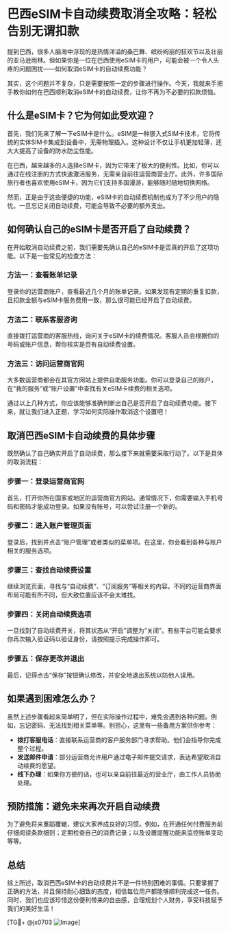 # 巴西eSIM卡自动续费取消全攻略：轻松告别无谓扣款

提到巴西，很多人脑海中浮现的是热情洋溢的桑巴舞、缤纷绚丽的狂欢节以及壮丽的亚马逊雨林。但如果你是一位在巴西使用eSIM卡的用户，可能会被一个令人头疼的问题困扰——如何取消eSIM卡的自动续费功能？

其实，这个问题并不复杂，只是需要按照一定的步骤进行操作。今天，我就来手把手教你如何在巴西顺利取消eSIM卡的自动续费，让你不再为不必要的扣款烦恼。

## 什么是eSIM卡？它为何如此受欢迎？

首先，我们先来了解一下eSIM卡是什么。eSIM是一种嵌入式SIM卡技术，它将传统的实体SIM卡集成到设备中，无需物理插入。这种设计不仅让手机更加轻薄，还大大提高了设备的防水防尘性能。

在巴西，越来越多的人选择eSIM卡，因为它带来了极大的便利性。比如，你可以通过在线注册的方式快速激活服务，无需亲自前往运营商营业厅。此外，许多国际旅行者也喜欢使用eSIM卡，因为它们支持多国漫游，能够随时随地切换网络。

然而，正是由于这些便捷的功能，eSIM卡的自动续费机制也成为了不少用户的隐忧。一旦忘记关闭自动续费，可能会导致不必要的额外支出。

## 如何确认自己的eSIM卡是否开启了自动续费？

在开始取消自动续费之前，我们需要先确认自己的eSIM卡是否真的开启了这项功能。以下是一些常见的检查方法：

### 方法一：查看账单记录

登录你的运营商账户，查看最近几个月的账单记录。如果发现有定期的重复扣款，且扣款金额与eSIM卡服务费用一致，那么很可能已经开启了自动续费。

### 方法二：联系客服咨询

直接拨打运营商的客服热线，询问关于eSIM卡的续费情况。客服人员会根据你的号码或账户信息，帮你核实是否有自动续费设置。

### 方法三：访问运营商官网

大多数运营商都会在其官方网站上提供自助服务功能。你可以登录自己的账户，在“我的服务”或“账户设置”中查找有关eSIM卡续费的相关选项。

通过以上几种方式，你应该能够准确判断出自己是否开启了自动续费功能。接下来，就让我们进入正题，学习如何实际操作取消这个设置吧！

## 取消巴西eSIM卡自动续费的具体步骤

既然确认了自己确实开启了自动续费，那么接下来就需要采取行动了。以下是具体的取消流程：

### 步骤一：登录运营商官网

首先，打开你所在国家或地区的运营商官方网站。通常情况下，你需要输入手机号码和密码才能成功登录。如果没有账号，可以尝试注册一个新的。

### 步骤二：进入账户管理页面

登录后，找到并点击“账户管理”或者类似的菜单项。在这里，你会看到各种与账户相关的服务选项。

### 步骤三：查找自动续费设置

继续浏览页面，寻找与“自动续费”、“订阅服务”等相关的内容。不同的运营商界面布局可能有所不同，但大致位置应该不会太难找。

### 步骤四：关闭自动续费选项

一旦找到了自动续费开关，将其状态从“开启”调整为“关闭”。有些平台可能会要求你再次输入验证码以验证身份，请按照提示完成操作即可。

### 步骤五：保存更改并退出

最后，记得点击“保存”按钮确认修改，并安全地退出系统以防他人误用。

## 如果遇到困难怎么办？

虽然上述步骤看起来简单明了，但在实际操作过程中，难免会遇到各种问题。例如，忘记密码、无法找到相关菜单等。别担心，这里有一些备用方案供你参考：

- **拨打客服电话**：直接联系运营商的客户服务部门寻求帮助。他们会指导你完成整个过程。
- **发送邮件申请**：部分运营商允许用户通过电子邮件提交请求，表达希望取消自动续费的愿望。
- **线下办理**：如果你方便的话，也可以亲自前往最近的营业厅，由工作人员协助处理。

## 预防措施：避免未来再次开启自动续费

为了避免将来重蹈覆辙，建议大家养成良好的习惯。例如，在开通任何付费服务前仔细阅读条款细则；定期检查自己的消费记录；以及设置提醒功能来监控账单变动等等。

## 总结

综上所述，取消巴西eSIM卡的自动续费并不是一件特别困难的事情。只要掌握了正确的方法，并且保持耐心细致的态度，相信每位用户都能够顺利完成这一任务。同时，我们也应该珍惜这份便利带来的自由感，合理规划个人财务，享受科技赋予我们的美好生活！

[TG💪+ @jx0703 ![Image](https://github.com/user-attachments/assets/dbca1d08-cadb-493c-b0ec-ad6f7a83f270)]